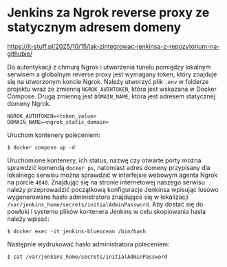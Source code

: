 # Jenkins za Ngrok reverse proxy ze statycznym adresem domeny

https://it-stuff.pl/2025/10/15/jak-zintegrowac-jenkinsa-z-repozytorium-na-githubie/

Do autentykacji z chmurą Ngrok i utworzenia tunelu pomiędzy lokalnym serwisem a globalnym reverse proxy jest wymagany token, który znajduje się na utworzonym koncie Ngrok. 
Należy utworzyć plik `.env` w folderze projektu wraz ze zmienną `NGROK_AUTHTOKEN`, która jest wskazana w Docker Compose. 
Drugą zmienną jest `DOMAIN_NAME`, która jest adresem statycznej domeny Ngrok.
```dotenv
NGROK_AUTHTOKEN=<token_value>
DOMAIN_NAME=<ngrok_static_domain>
```
Uruchom kontenery poleceniem:
```
$ docker compose up -d
```
Uruchomione kontenery, ich status, nazwę czy otwarte porty można sprawdzić komendą `docker ps`, natomiast adres domeny przypisany dla lokalnego serwisu można sprawdzić w interfejsie webowym agenta Ngrok na porcie `4040`. 
Znajdując się na stronie internetowej naszego serwisu należy przeprowadzić początkową konfiguracje Jenkinsa wpisując losowo wygenerowane hasło administratora znajdujące się w lokalizacji `/var/jenkins_home/secrets/initialAdminPassword`. 
Aby dostać się do powłoki i systemu plików kontenera Jenkins w celu skopiowania hasła należy wpisać:
```
$ docker exec -it jenkins-blueocean /bin/bash
```
Następnie wydrukować hasło administratora poleceniem:
```
$ cat /var/jenkins_home/secrets/initialAdminPassword
```
